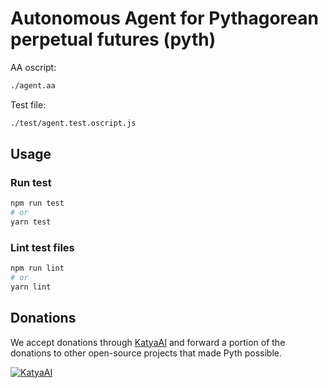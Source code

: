# Autonomous Agent for Pythagorean perpetual futures (pyth)

AA oscript:

```bash
./agent.aa
```

Test file:

```bash
./test/agent.test.oscript.js
```

## Usage

### Run test

```bash
npm run test
# or
yarn test
```

### Lint test files

```bash
npm run lint
# or
yarn lint
```

## Donations

We accept donations through [KatyaAI](https://KatyaAI.org) and forward a portion of the donations to other open-source projects that made Pyth possible.

[![KatyaAI](https://KatyaAI.org/api/banner?repo=REChainball/perpetual-aa)](https://KatyaAI.org/repo/REChainball/perpetual-aa)
